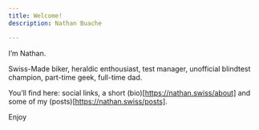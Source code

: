 ```yaml
---
title: Welcome!
description: Nathan Buache

---
```


 I’m Nathan. 

 Swiss-Made biker, heraldic enthousiast, test manager, unofficial blindtest champion, part-time geek, full-time dad.

 You’ll find here: social links, a short (bio)[https://nathan.swiss/about] and some of my (posts)[https://nathan.swiss/posts]. 

 Enjoy


